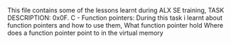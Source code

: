 This file contains some of the lessons learnt during ALX SE training,
TASK DESCRIPTION:
0x0F. C - Function pointers: During this task i learnt about function pointers and how to use them,
What function pointer hold
Where does a function pointer point to in the virtual memory
